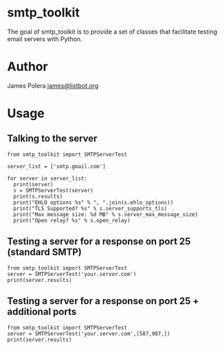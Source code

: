 smtp_toolkit
==
The goal of smtp_toolkit is to provide a set of classes that facilitate testing email servers with Python.

Author
==
James Polera <james@listbot.org>

Usage
==

Talking to the server
--
    from smtp_toolkit import SMTPServerTest

    server_list = ['smtp.gmail.com']
  
    for server in server_list:
      print(server)
      s = SMTPServerTest(server)
      print(s.results)
      print("EHLO options %s" % ", ".join(s.ehlo_options))
      print("TLS Supported? %s" % s.server_supports_tls)
      print("Max message size: %d MB" % s.server_max_message_size)
      print("Open relay? %s" % s.open_relay)

Testing a server for a response on port 25 (standard SMTP)
--

    from smtp_toolkit import SMTPServerTest
    server = SMTPServerTest('your.server.com')
    print(server.results)
    
Testing a server for a response on port 25 + additional ports
--

    from smtp_toolkit import SMTPServerTest
    server = SMTPServerTest('your.server.com',[587,987,])
    print(server.results)
    